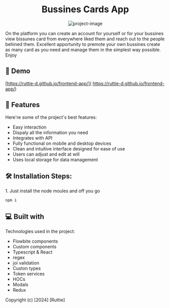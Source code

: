 <h1 align="center" id="title">Bussines Cards App</h1>

<p align="center"><img src="" alt="project-image"></p>

<p id="description">On the platform you can create an account for yourself or for your bussines view bissunes card from everywhere liked them and reach out to the people behined them. Excellent apportunity to premote your own bussines create as many card as you need and manage them in the simplest way possible. Enjoy</p>

<h2>🚀 Demo</h2>

[https://ruttie-d.github.io/frontend-app/]( https://ruttie-d.github.io/frontend-app/)

  
  
<h2>🧐 Features</h2>

Here're some of the project's best features:

*   Easy interaction
*   Dispaly all the information you need
*   Integrates with API
*   Fully functional on mobile and desktop devices
*   Clean and intuitive interface designed for ease of use
*   Users can adjust and edit at will
*   Uses local storage for data management

<h2>🛠️ Installation Steps:</h2>

<p>1. Just install the node moules and off you go</p>

```
npm i
```

  
  
<h2>💻 Built with</h2>

Technologies used in the project:

*   Flowbite components
*   Custom components
*   Typescript & React
*   regex
*   joi validation
*   Custon types
*   Token services
*   HOCs
*   Modals
*   Redux

Copyright (c) [2024] [Ruttie]